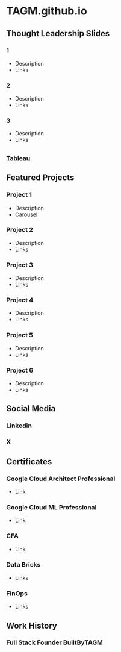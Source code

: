 # TAGM.github.io

## Thought Leadership Slides
### 1
- Description
- Links
  
### 2
- Description
- Links
 
### 3
- Description
- Links 

##
### [Tableau](https://public.tableau.com/app/profile/tagm/vizzes) 

## Featured Projects 
### Project 1
- Description
- [Carousel](https://www.canva.com/design/DAGp_Se_bXg/9DNKoAEViFNXyjNdxfRWeQ/watch)

### Project 2
- Description
- Links
  
### Project 3
- Description
- Links

### Project 4
- Description
- Links

### Project 5
- Description
- Links

### Project 6
- Description
- Links

## Social Media
### Linkedin

### X


## Certificates
### Google Cloud Architect Professional
- Link

### Google Cloud ML Professional
- Link

### CFA
- Link

### Data Bricks
- Links

### FinOps
- Links 

## Work History
### Full Stack Founder BuiltByTAGM
